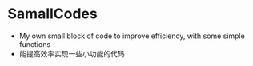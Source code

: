 # SamallCodes
- My own small block of code to improve efficiency, with some simple functions
- 能提高效率实现一些小功能的代码
